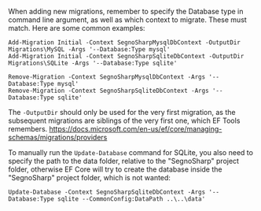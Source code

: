 When adding new migrations, remember to specify the Database type in command line argument, as well as which context to migrate. These must match.
Here are some common examples:

```
Add-Migration Initial -Context SegnoSharpMysqlDbContext -OutputDir Migrations\MySQL -Args '--Database:Type mysql'
Add-Migration Initial -Context SegnoSharpSqliteDbContext -OutputDir Migrations\SQLite -Args '--Database:Type sqlite'

Remove-Migration -Context SegnoSharpMysqlDbContext -Args '--Database:Type mysql'
Remove-Migration -Context SegnoSharpSqliteDbContext -Args '--Database:Type sqlite'
```

The `-OutputDir` should only be used for the very first migration, as the subsequent migrations are siblings of the very first one, which EF Tools remembers.
https://docs.microsoft.com/en-us/ef/core/managing-schemas/migrations/providers

To manually run the `Update-Database` command for SQLite, you also need to specify the path to the data folder, relative to the "SegnoSharp" project folder, otherwise
EF Core will try to create the database inside the "SegnoSharp" project folder, which is not wanted:
```
Update-Database -Context SegnoSharpSqliteDbContext -Args '--Database:Type sqlite --CommonConfig:DataPath ..\..\data'
```